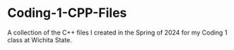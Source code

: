 # Coding-1-CPP-Files
A collection of the C++ files I created in the Spring of 2024 for my Coding 1 class at Wichita State.
